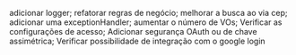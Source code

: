 adicionar logger;
refatorar regras de negócio;
melhorar a busca ao via cep;
adicionar uma exceptionHandler;
aumentar o número de VOs;
Verificar as configurações de acesso;
Adicionar segurança OAuth ou de chave assimétrica;
Verificar possibilidade de integração com o google login